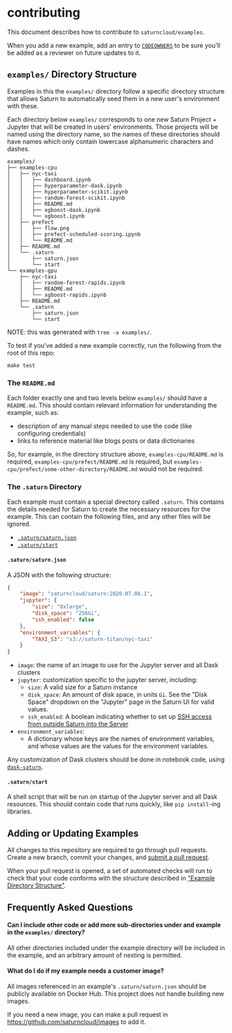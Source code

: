 # contributing

This document describes how to contribute to `saturncloud/examples`.

When you add a new example, add an entry to [`CODEOWNERS`](./.github/CODEOWNERS) to be sure you'll be added as a reviewer on future updates to it.

## `examples/` Directory Structure

Examples in this the `examples/` directory follow a specific directory structure that allows Saturn to automatically seed them in a new user's environment with these.

Each directory below `examples/` corresponds to one new Saturn Project + Jupyter that will be created in users' environments. Those projects will be named using the directory name, so the names of these directories should have names which only contain lowercase alphanumeric characters and dashes.

```text
examples/
├── examples-cpu
│   ├── nyc-taxi
│   │   ├── dashboard.ipynb
│   │   ├── hyperparameter-dask.ipynb
│   │   ├── hyperparameter-scikit.ipynb
│   │   ├── random-forest-scikit.ipynb
│   │   ├── README.md
│   │   ├── xgboost-dask.ipynb
│   │   └── xgboost.ipynb
│   ├── prefect
│   │   ├── flow.png
│   │   ├── prefect-scheduled-scoring.ipynb
│   │   └── README.md
│   ├── README.md
│   └── .saturn
│       ├── saturn.json
│       └── start
└── examples-gpu
    ├── nyc-taxi
    │   ├── random-forest-rapids.ipynb
    │   ├── README.md
    │   └── xgboost-rapids.ipynb
    ├── README.md
    └── .saturn
        ├── saturn.json
        └── start
```

NOTE: this was generated with `tree -a examples/`.

To test if you've added a new example correctly, run the following from the root of this repo:

```shell
make test
```

### The `README.md`

Each folder exactly one and two levels below `examples/` should have a `README.md`. This should contain relevant information for understanding the example, such as:

* description of any manual steps needed to use the code (like configuring credentials)
* links to reference material like blogs posts or data dictionaries

So, for example, in the directory structure above, `examples-cpu/README.md` is required, `examples-cpu/prefect/README.md` is required, but `examples-cpu/prefect/some-other-directory/README.md` would not be required.

### The `.saturn` Directory

Each example must contain a special directory called `.saturn`. This contains the details needed for Saturn to create the necessary resources for the example. This can contain the following files, and any other files will be ignored.

* [`.saturn/saturn.json`](#saturn-json)
* [`.saturn/start`](#start-script)

#### `.saturn/saturn.json` <a name="saturn-json"></a>

A JSON with the following structure:

```json
{
    "image": "saturncloud/saturn:2020.07.08.1",
    "jupyter": {
        "size": "8xlarge",
        "disk_space": "256Gi",
        "ssh_enabled": false
    },
    "environment_variables": {
        "TAXI_S3": "s3://saturn-titan/nyc-taxi"
    }
}
```

* `image`: the name of an image to use for the Jupyter server and all Dask clusters
* `jupyter`: customization specific to the jupyter server, including:
    - `size`: A valid size for a Saturn instance
    - `disk_space`: An amount of disk space, in units `Gi`. See the "Disk Space" dropdown on the "Jupyter" page in the Saturn UI for valid values.
    - `ssh_enabled`: A boolean indicating whether to set up [SSH access from outside Saturn into the Server](https://www.saturncloud.io/docs/connecting/tools/ssh/)
* `environment_variables`:
    - A dictionary whose keys are the names of environment variables, and whose values are the values for the environment variables.

Any customization of Dask clusters should be done in notebook code, using [`dask-saturn`](https://github.com/saturncloud/dask-saturn).

#### `.saturn/start` <a name="start-script"></a>

A shell script that will be run on startup of the Jupyter server and all Dask resources. This should contain code that runs quickly, like `pip install`-ing libraries.

## Adding or Updating Examples

All changes to this repository are required to go through pull requests. Create a new branch, commit your changes, and [submit a pull request](https://github.com/saturncloud/examples/compare).

When your pull request is opened, a set of automated checks will run to check that your code conforms with the structure described in ["Example Directory Structure"](#example-directory-structure).

## Frequently Asked Questions

#### Can I include other code or add more sub-directories under and example in the `examples/` directory?

All other directories included under the example directory will be included in the example, and an arbitrary amount of nesting is permitted.

#### What do I do if my example needs a customer image?

All images referenced in an example's `.saturn/saturn.json` should be publicly available on Docker Hub. This project does not handle building new images.

If you need a new image, you can make a pull request in https://github.com/saturncloud/images to add it.
